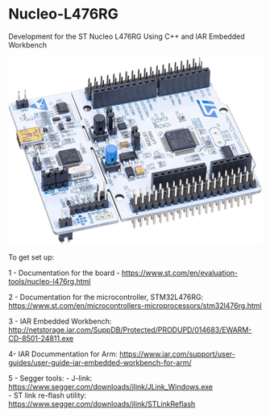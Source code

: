 # Nucleo-L476RG
Development for the ST Nucleo L476RG Using C++ and IAR Embedded Workbench

![GitHub Logo](/Docs/img/NucleoL476RG.jpg)

To get set up:


1 - Documentation for the board - 
https://www.st.com/en/evaluation-tools/nucleo-l476rg.html

2 - Documentation for the microcontroller, STM32L476RG:
https://www.st.com/en/microcontrollers-microprocessors/stm32l476rg.html

3 - IAR Embedded Workbench:
http://netstorage.iar.com/SuppDB/Protected/PRODUPD/014683/EWARM-CD-8501-24811.exe

4- IAR Docummentation for Arm:
https://www.iar.com/support/user-guides/user-guide-iar-embedded-workbench-for-arm/

5 - Segger tools:
      - J-link:
            https://www.segger.com/downloads/jlink/JLink_Windows.exe            
      - ST link re-flash utility: 
            https://www.segger.com/downloads/jlink/STLinkReflash
      
      







